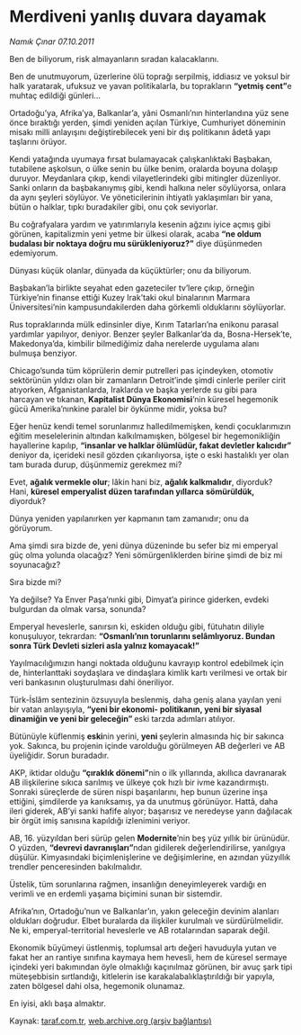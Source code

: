 # Merdiveni yanlış duvara dayamak

*Namık Çınar 07.10.2011*

<div class="yazi"><p>Ben de biliyorum, risk almayanların sıradan kalacaklarını.</p>
<p>Ben de unutmuyorum, üzerlerine ölü toprağı serpilmiş, iddiasız ve yoksul bir halk yaratarak, ufuksuz ve yavan politikalarla, bu toprakların <b>“yetmiş cent”</b>e muhtaç edildiği günleri...</p>
<p>Ortadoğu’ya, Afrika’ya, Balkanlar’a, yâni Osmanlı’nın hinterlandına yüz sene önce bıraktığı yerden, şimdi yeniden açılan Türkiye, Cumhuriyet döneminin misakı milli anlayışını değiştirebilecek yeni bir dış politikanın âdetâ yapı taşlarını örüyor.</p>
<p>Kendi yatağında uyumaya fırsat bulamayacak çalışkanlıktaki Başbakan, tutabilene aşkolsun, o ülke senin bu ülke benim, oralarda boyuna dolaşıp duruyor. Meydanlara çıkıp, kendi vilayetlerindeki gibi mitingler düzenliyor. Sanki onların da başbakanıymış gibi, kendi halkına neler söylüyorsa, onlara da aynı şeyleri söylüyor. Ve yöneticilerinin ihtiyatlı yaklaşımları bir yana, bütün o halklar, tıpkı buradakiler gibi, onu çok seviyorlar.</p>
<p>Bu coğrafyalara yardım ve yatırımlarıyla kesenin ağzını iyice açmış gibi görünen, kapitalizmin yeni yetme bir ülkesi olarak, acaba <b>“ne oldum budalası bir noktaya doğru mu sürükleniyoruz?”</b> diye düşünmeden edemiyorum.</p>
<p>Dünyası küçük olanlar, dünyada da küçüktürler; onu da biliyorum.</p>
<p>Başbakan’la birlikte seyahat eden gazeteciler tv’lere çıkıp, örneğin Türkiye’nin finanse ettiği Kuzey Irak’taki okul binalarının Marmara Üniversitesi’nin kampusundakilerden daha görkemli olduklarını söylüyorlar.</p>
<p>Rus topraklarında mülk edinsinler diye, Kırım Tatarları’na enikonu parasal yardımlar yapılıyor, deniyor. Benzer şeyler Balkanlar’da da, Bosna-Hersek’te, Makedonya’da, kimbilir bilmediğimiz daha nerelerde uygulama alanı bulmuşa benziyor. </p>
<p>Chicago’sunda tüm köprülerin demir putrelleri pas içindeyken, otomotiv sektörünün yıldızı olan bir zamanların Detroit’inde şimdi cinlerle periler cirit atıyorken, Afganistanlarda, Iraklarda ve başka yerlerde su gibi para harcayan ve tıkanan, <b>Kapitalist Dünya Ekonomisi</b>’nin küresel hegemonik gücü Amerika’nınkine paralel bir öykünme midir, yoksa bu?</p>
<p>Eğer henüz kendi temel sorunlarımız halledilmemişken, kendi çocuklarımızın eğitim meselelerinin altından kalkılmamışken, bölgesel bir hegemonikliğin hayallerine kapılıp, <b>“insanlar ve halklar ölümlüdür, fakat devletler kalıcıdır”</b> deniyor da, içerideki nesil gözden çıkarılıyorsa, işte o eski hastalıklı yer olan tam burada durup, düşünmemiz gerekmez mi?</p>
<p>Evet, <b>ağalık vermekle olur</b>; lâkin hani biz, <b>ağalık kalkmalıdır</b>, diyorduk? Hani, <b>küresel emperyalist düzen tarafından yıllarca</b> <b>sömürüldük,</b> diyorduk?</p>
<p>Dünya yeniden yapılanırken yer kapmanın tam zamanıdır; onu da görüyorum.</p>
<p>Ama şimdi sıra bizde de, yeni dünya düzeninde bu sefer biz mi emperyal güç olma yolunda olacağız? Yeni sömürgenliklerden birine şimdi de biz mi soyunacağız?</p>
<p>Sıra bizde mi?</p>
<p>Ya değilse? Ya Enver Paşa’nınki gibi, Dimyat’a pirince giderken, evdeki bulgurdan da olmak varsa, sonunda?</p>
<p>Emperyal heveslerle, sanırsın ki, eskiden olduğu gibi, fütuhatın diliyle konuşuluyor, tekrardan: <b>“Osmanlı’nın torunlarını selâmlıyoruz. Bundan sonra Türk Devleti sizleri asla yalnız komayacak!”</b></p>
<p>Yayılmacılığımızın hangi noktada olduğunu kavrayıp kontrol edebilmek için de, hinterlanttaki soydaşlara ve dindaşlara kimlik kartı verilmesi ve ortak bir veri bankasının oluşturulması dahi öneriliyor.</p>
<p>Türk-İslâm sentezinin özsuyuyla beslenmiş, daha geniş alana yayılan yeni bir vatan anlayışıyla, <b>“yeni bir ekonomi- politikanın, yeni bir siyasal dinamiğin ve yeni bir geleceğin” </b>eski tarzda adımları atılıyor.</p>
<p>Bütünüyle küflenmiş <b>eski</b>nin yerini, <b>yeni </b>şeylerin almasında hiç bir sakınca yok. Sakınca, bu projenin içinde varolduğu görülmeyen AB değerleri ve AB üyeliğidir. Sorun buradadır.</p>
<p>AKP, iktidar olduğu <b>“çıraklık dönemi”</b>nin o ilk yıllarında, akıllıca davranarak AB ilişkilerine sıkıca sarılmış ve ülkeye çok hızlı bir ivme kazandırmıştı. Sonraki süreçlerde de süren nispi başarılarını, hep bunun üzerine inşa ettiğini, şimdilerde ya kanıksamış, ya da unutmuş görünüyor. Hattâ, daha ileri giderek, AB’yi sanki hafife alıyor; başarısız ve neredeyse yarın dağılacak bir örgüt imiş sanısına kapıldığı izlenimini veriyor.</p>
<p>AB, 16. yüzyıldan beri sürüp gelen <b>Modernite</b>’nin beş yüz yıllık bir ürünüdür. O yüzden, <b>“devrevi davranışları”</b>ndan gidilerek değerlendirilirse, yanılgıya düşülür. Kimyasındaki biçimlenişlerine ve değişimlerine, en azından yüzyıllık trendler penceresinden bakılmalıdır.</p>
<p>Üstelik, tüm sorunlarına rağmen, insanlığın deneyimleyerek vardığı en verimli ve en erdemli yaşama biçimini sunan bir sistemdir.</p>
<p>Afrika’nın, Ortadoğu’nun ve Balkanlar’ın, yakın geleceğin devinim alanları oldukları doğrudur. Elbet buralarda da ilişkiler kurulmalı ve sürdürülmelidir. Ne ki, emperyal-territorial heveslerle ve AB rotalarından saparak değil.</p>
<p>Ekonomik büyümeyi üstlenmiş, toplumsal artı değeri havuduyla yutan ve fakat her an rantiye sınıfına kaymaya hem hevesli, hem de küresel sermaye içindeki yeri bakımından öyle olmaklığı kaçınılmaz görünen, bir avuç şark tipi müteşebbisin sırtlandığı, kitlelerin ise karakalabalıklaştırıldığı bir yapıyla, zaten bölgesel dahi olsa, hegemonik olunamaz.</p>
<p>En iyisi, aklı başa almaktır. </p>
</div>

Kaynak: [taraf.com.tr](http://www.taraf.com.tr/namik-cinar/makale-merdiveni-yanlis-duvara-dayamak.htm), [web.archive.org (arşiv bağlantısı)](http://web.archive.org/web/20130624000145/http://www.taraf.com.tr/namik-cinar/makale-merdiveni-yanlis-duvara-dayamak.htm)
